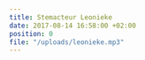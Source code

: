 ```yaml
---
title: Stemacteur Leonieke
date: 2017-08-14 16:58:00 +02:00
position: 0
file: "/uploads/leonieke.mp3"
---
```



